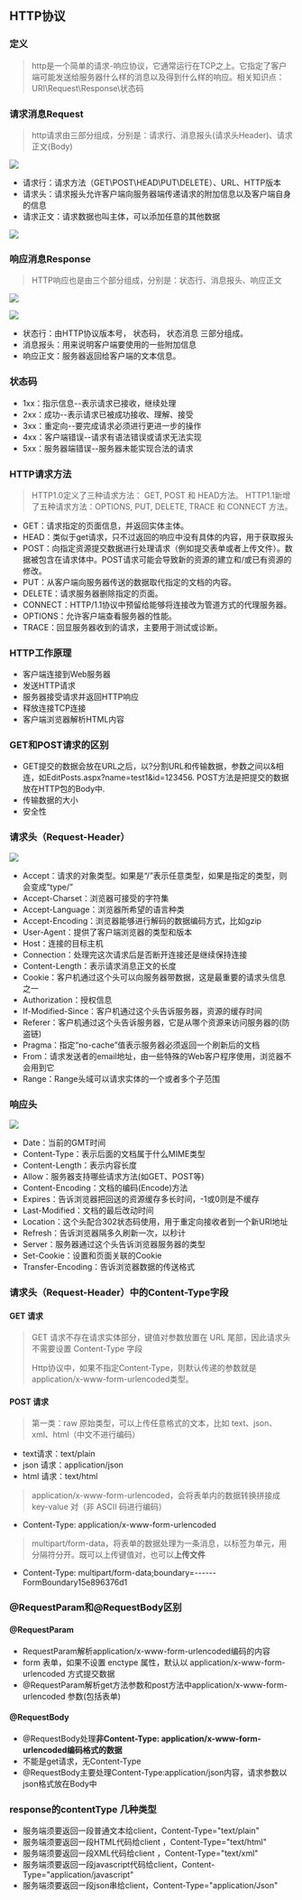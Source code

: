 ## HTTP协议
### 定义
>http是一个简单的请求-响应协议，它通常运行在TCP之上。它指定了客户端可能发送给服务器什么样的消息以及得到什么样的响应。相关知识点：URI\Request\Response\状态码
### 请求消息Request
>http请求由三部分组成，分别是：请求行、消息报头(请求头Header)、请求正文(Body)

![](https://upload-images.jianshu.io/upload_images/2964446-fdfb1a8fce8de946.png?imageMogr2/auto-orient/strip%7CimageView2/2)

- 请求行：请求方法（GET\POST\HEAD\PUT\DELETE）、URL、HTTP版本
- 请求头：请求报头允许客户端向服务器端传递请求的附加信息以及客户端自身的信息
- 请求正文：请求数据也叫主体，可以添加任意的其他数据

![](https://ss0.baidu.com/6ONWsjip0QIZ8tyhnq/it/u=2041886745,3108178362&fm=173&app=25&f=JPEG?w=602&h=187&s=E3926822D0A9490906F584DA020080B3)
### 响应消息Response
>HTTP响应也是由三个部分组成，分别是：状态行、消息报头、响应正文

![](https://imgconvert.csdnimg.cn/aHR0cHM6Ly91cGxvYWQtaW1hZ2VzLmppYW5zaHUuaW8vdXBsb2FkX2ltYWdlcy8xODU2NDE5LTZkYjE0MWNmZDM0NmNhMGYuanBn?x-oss-process=image/format,png)

![](https://upload-images.jianshu.io/upload_images/2964446-1c4cab46f270d8ee.jpg?imageMogr2/auto-orient/strip%7CimageView2/2)

- 状态行：由HTTP协议版本号， 状态码， 状态消息 三部分组成。
- 消息报头：用来说明客户端要使用的一些附加信息
- 响应正文：服务器返回给客户端的文本信息。
### 状态码
- 1xx：指示信息--表示请求已接收，继续处理
- 2xx：成功--表示请求已被成功接收、理解、接受
- 3xx：重定向--要完成请求必须进行更进一步的操作
- 4xx：客户端错误--请求有语法错误或请求无法实现
- 5xx：服务器端错误--服务器未能实现合法的请求
### HTTP请求方法
>HTTP1.0定义了三种请求方法： GET, POST 和 HEAD方法。
HTTP1.1新增了五种请求方法：OPTIONS, PUT, DELETE, TRACE 和 CONNECT 方法。

- GET：请求指定的页面信息，并返回实体主体。
- HEAD：类似于get请求，只不过返回的响应中没有具体的内容，用于获取报头
- POST：向指定资源提交数据进行处理请求（例如提交表单或者上传文件）。数据被包含在请求体中。POST请求可能会导致新的资源的建立和/或已有资源的修改。
- PUT：从客户端向服务器传送的数据取代指定的文档的内容。
- DELETE：请求服务器删除指定的页面。
- CONNECT：HTTP/1.1协议中预留给能够将连接改为管道方式的代理服务器。
- OPTIONS：允许客户端查看服务器的性能。
- TRACE：回显服务器收到的请求，主要用于测试或诊断。
### HTTP工作原理
- 客户端连接到Web服务器
- 发送HTTP请求
- 服务器接受请求并返回HTTP响应
- 释放连接TCP连接
- 客户端浏览器解析HTML内容
### GET和POST请求的区别
- GET提交的数据会放在URL之后，以?分割URL和传输数据，参数之间以&相连，如EditPosts.aspx?name=test1&id=123456. POST方法是把提交的数据放在HTTP包的Body中.
- 传输数据的大小
- 安全性

### 请求头（Request-Header）
![](https://ss0.baidu.com/6ONWsjip0QIZ8tyhnq/it/u=1285049589,1050572351&fm=173&app=25&f=JPEG?w=602&h=187&s=E78A7E22997848010AF5A4DB020080B3)

- Accept：请求的对象类型。如果是“/”表示任意类型，如果是指定的类型，则会变成“type/”
- Accept-Charset：浏览器可接受的字符集
- Accept-Language：浏览器所希望的语言种类
- Accept-Encoding：浏览器能够进行解码的数据编码方式，比如gzip
- User-Agent：提供了客户端浏览器的类型和版本
- Host：连接的目标主机
- Connection：处理完这次请求后是否断开连接还是继续保持连接
- Content-Length：表示请求消息正文的长度
- Cookie：客户机通过这个头可以向服务器带数据，这是最重要的请求头信息之一
- Authorization：授权信息
- If-Modified-Since：客户机通过这个头告诉服务器，资源的缓存时间
- Referer：客户机通过这个头告诉服务器，它是从哪个资源来访问服务器的(防盗链)
- Pragma：指定“no-cache”值表示服务器必须返回一个刷新后的文档
- From：请求发送者的email地址，由一些特殊的Web客户程序使用，浏览器不会用到它
- Range：Range头域可以请求实体的一个或者多个子范围

### 响应头
![](https://ss0.baidu.com/6ONWsjip0QIZ8tyhnq/it/u=1186800663,3507835201&fm=173&app=25&f=JPEG?w=639&h=206&s=9A8A78229FA849010C75C0D20000C0B1)

- Date：当前的GMT时间
- Content-Type：表示后面的文档属于什么MIME类型
- Content-Length：表示内容长度
- Allow：服务器支持哪些请求方法(如GET、POST等)
- Content-Encoding：文档的编码(Encode)方法
- Expires：告诉浏览器把回送的资源缓存多长时间，-1或0则是不缓存
- Last-Modified：文档的最后改动时间
- Location：这个头配合302状态码使用，用于重定向接收者到一个新URI地址
- Refresh：告诉浏览器隔多久刷新一次，以秒计
- Server：服务器通过这个头告诉浏览器服务器的类型
- Set-Cookie：设置和页面关联的Cookie
- Transfer-Encoding：告诉浏览器数据的传送格式

### 请求头（Request-Header）中的Content-Type字段
#### GET 请求
>GET 请求不存在请求实体部分，键值对参数放置在 URL 尾部，因此请求头不需要设置 Content-Type 字段
>
>Http协议中，如果不指定Content-Type，则默认传递的参数就是application/x-www-form-urlencoded类型。

#### POST 请求
>第一类：raw 原始类型，可以上传任意格式的文本，比如 text、json、xml、html（中文不进行编码）

- text请求：text/plain
- json 请求：application/json
- html 请求：text/html

>application/x-www-form-urlencoded，会将表单内的数据转换拼接成 key-value 对（非 ASCII 码进行编码）

- Content-Type: application/x-www-form-urlencoded

>multipart/form-data，将表单的数据处理为一条消息，以标签为单元，用分隔符分开。既可以上传键值对，也可以**上传文件**

- Content-Type: multipart/form-data;boundary=------FormBoundary15e896376d1

### @RequestParam和@RequestBody区别

#### @RequestParam

- RequestParam解析application/x-www-form-urlencoded编码的内容
-  form 表单，如果不设置 enctype 属性，默认以 application/x-www-form-urlencoded 方式提交数据
- @RequestParam解析get方法参数和post方法中application/x-www-form-urlencoded 参数(包括表单)

#### @RequestBody

- @RequestBody处理**非Content-Type: application/x-www-form-urlencoded编码格式的数据**
- 不能是get请求，无Content-Type
- @RequestBody主要处理Content-Type:application/json内容，请求参数以json格式放在Body中

### response的contentType 几种类型

-  服务端须要返回一段普通文本给client，Content-Type="text/plain"
- 服务端须要返回一段HTML代码给client ，Content-Type="text/html"
- 服务端须要返回一段XML代码给client ，Content-Type="text/xml"
- 服务端须要返回一段javascript代码给client，Content-Type="application/javascript"
- 服务端须要返回一段json串给client，Content-Type="application/Json"

